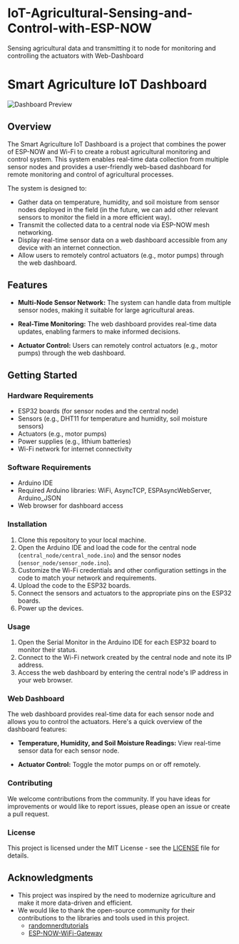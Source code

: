 # IoT-Agricultural-Sensing-and-Control-with-ESP-NOW
Sensing agricultural data and transmitting it to node for monitoring and controlling the actuators with Web-Dashboard

# Smart Agriculture IoT Dashboard

![Dashboard Preview](dashboard_preview.png)

## Overview

The Smart Agriculture IoT Dashboard is a project that combines the power of ESP-NOW and Wi-Fi to create a robust agricultural monitoring and control system. This system enables real-time data collection from multiple sensor nodes and provides a user-friendly web-based dashboard for remote monitoring and control of agricultural processes. 

The system is designed to:

- Gather data on temperature, humidity, and soil moisture from sensor nodes deployed in the field (in the future, we can add other relevant sensors to monitor the field in a more efficient way).
- Transmit the collected data to a central node via ESP-NOW mesh networking.
- Display real-time sensor data on a web dashboard accessible from any device with an internet connection.
- Allow users to remotely control actuators (e.g., motor pumps) through the web dashboard.

## Features

- **Multi-Node Sensor Network:** The system can handle data from multiple sensor nodes, making it suitable for large agricultural areas.

- **Real-Time Monitoring:** The web dashboard provides real-time data updates, enabling farmers to make informed decisions.

- **Actuator Control:** Users can remotely control actuators (e.g., motor pumps) through the web dashboard.

## Getting Started

### Hardware Requirements

- ESP32 boards (for sensor nodes and the central node)
- Sensors (e.g., DHT11 for temperature and humidity, soil moisture sensors)
- Actuators (e.g., motor pumps)
- Power supplies (e.g., lithium batteries)
- Wi-Fi network for internet connectivity

### Software Requirements

- Arduino IDE
- Required Arduino libraries: WiFi, AsyncTCP, ESPAsyncWebServer, Arduino_JSON
- Web browser for dashboard access

### Installation

1. Clone this repository to your local machine.
2. Open the Arduino IDE and load the code for the central node (`central_node/central_node.ino`) and the sensor nodes (`sensor_node/sensor_node.ino`).
3. Customize the Wi-Fi credentials and other configuration settings in the code to match your network and requirements.
4. Upload the code to the ESP32 boards.
5. Connect the sensors and actuators to the appropriate pins on the ESP32 boards.
6. Power up the devices.

### Usage

1. Open the Serial Monitor in the Arduino IDE for each ESP32 board to monitor their status.
2. Connect to the Wi-Fi network created by the central node and note its IP address.
3. Access the web dashboard by entering the central node's IP address in your web browser.

### Web Dashboard

The web dashboard provides real-time data for each sensor node and allows you to control the actuators. Here's a quick overview of the dashboard features:

- **Temperature, Humidity, and Soil Moisture Readings:** View real-time sensor data for each sensor node.

- **Actuator Control:** Toggle the motor pumps on or off remotely.

### Contributing

We welcome contributions from the community. If you have ideas for improvements or would like to report issues, please open an issue or create a pull request.

### License

This project is licensed under the MIT License - see the [LICENSE](LICENSE) file for details.

## Acknowledgments

- This project was inspired by the need to modernize agriculture and make it more data-driven and efficient.
- We would like to thank the open-source community for their contributions to the libraries and tools used in this project.
   - [randomnerdtutorials](randomnerdtutorials.com)
   - [ESP-NOW-WiFi-Gateway](https://github.com/lukalafaye/ESP-NOW-WiFi-Gateway) 
   

